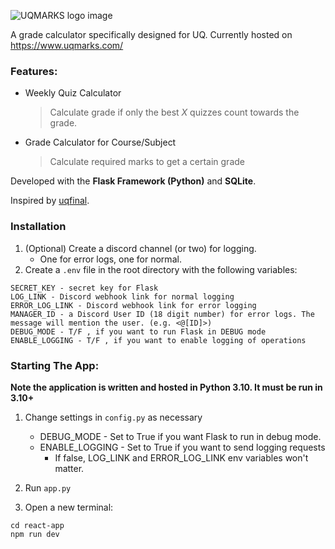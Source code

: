 ![UQMARKS logo image](./static/images/share_small.png)

A grade calculator specifically designed for UQ. 
Currently hosted on https://www.uqmarks.com/

### Features:
* Weekly Quiz Calculator
	> Calculate grade if only the best *X* quizzes count towards the grade.
* Grade Calculator for Course/Subject
	>Calculate required marks to get a certain grade

Developed with the **Flask Framework (Python)** and **SQLite**.

Inspired by [uqfinal](https://uqfinal.com/). 

### Installation
1. (Optional) Create a discord channel (or two) for logging. 
   - One for error logs, one for normal.
2. Create a `.env` file in the root directory with the following variables:
```
SECRET_KEY - secret key for Flask
LOG_LINK - Discord webhook link for normal logging
ERROR_LOG_LINK - Discord webhook link for error logging
MANAGER_ID - a Discord User ID (18 digit number) for error logs. The message will mention the user. (e.g. <@[ID]>)
DEBUG_MODE - T/F , if you want to run Flask in DEBUG mode
ENABLE_LOGGING - T/F , if you want to enable logging of operations
```

### Starting The App:
**Note the application is written and hosted in Python 3.10. It must be run in 3.10+**
1. Change settings in `config.py` as necessary
   - DEBUG_MODE - Set to True if you want Flask to run in debug mode.
   - ENABLE_LOGGING - Set to True if you want to send logging requests
      - If false, LOG_LINK and ERROR_LOG_LINK env variables won't matter.

2. Run `app.py`
3. Open a new terminal:
```
cd react-app
npm run dev
```
